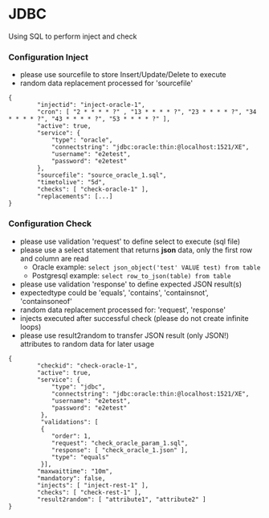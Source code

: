 # JDBC

Using SQL to perform inject and check

### Configuration Inject

* please use sourcefile to store Insert/Update/Delete to execute
* random data replacement processed for 'sourcefile'

```
{
        "injectid": "inject-oracle-1",
        "cron": [ "2 * * * * ?" , "13 * * * * ?", "23 * * * * ?", "34 * * * * ?", "43 * * * * ?", "53 * * * * ?" ],
        "active": true,
        "service": {
            "type": "oracle",
            "connectstring": "jdbc:oracle:thin:@localhost:1521/XE",
            "username": "e2etest",
            "password": "e2etest"
        },       
        "sourcefile": "source_oracle_1.sql",
        "timetolive": "5d",
        "checks": [ "check-oracle-1" ],
        "replacements": [...]
}
```

### Configuration Check

* please use validation 'request' to define select to execute (sql file)
* please use a select statement that returns **json** data, only the first row and column are read      
    - Oracle example: ``select json_object('test' VALUE test) from table``  
    - Postgresql example: ``select row_to_json(table) from table``  
* please use validation 'response' to define expected JSON result(s)
* expectedtype could be 'equals', 'contains', 'containsnot', 'containsoneof'
* random data replacement processed for: 'request', 'response'
* injects executed after successful check (please do not create infinite loops)
* please use result2random to transfer JSON result (only JSON!) attributes to random data for later usage

```
{
        "checkid": "check-oracle-1",  
        "active": true,
        "service": {
            "type": "jdbc",
            "connectstring": "jdbc:oracle:thin:@localhost:1521/XE",
            "username": "e2etest",
            "password": "e2etest"
         },
         "validations": [
         {
            "order": 1,
            "request": "check_oracle_param_1.sql",
            "response": [ "check_oracle_1.json" ],
            "type": "equals"
         }],
        "maxwaittime": "10m",
        "mandatory": false,
        "injects": [ "inject-rest-1" ],
        "checks": [ "check-rest-1" ],
        "result2random": [ "attribute1", "attribute2" ]
}
```
